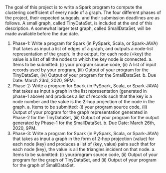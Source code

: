 The goal of this project is to write a Spark program to compute the clustering coefficient of every node of a graph. The four different phases of the project, their expected subgoals, and their submission deadlines are as follows. A small graph, called TinyDataSet, is included at the end of this description. A somewhat larger test graph, called SmallDataSet, will be made available before the due date.

1.	Phase-1: Write a program for Spark (in PySpark, Scala, or Spark-JAVA) that takes as input a list of edges of a graph, and outputs a node-list representation of the graph. In the output, for each node (=key) the value is a list of all the nodes to which the key node is connected.
a.	Items to be submitted: (i) your program source code, (ii) A list of input records used by your program, (iii) Output of your program for the TinyDataSet, (iv) Output of your program for the SmallDataSet.
b.	Due Date: March 23rd, 2020, 9PM.
2.	Phase-2: Write a program for Spark (in PySpark, Scala, or Spark-JAVA) that takes as input a graph in the list representation (generated in phase-1 above) and produces a list of records such that the key is a node number and the value is the 2-hop projection of the node in the graph.
a.	Items to be submitted: (i) your program source code, (ii) Output of your program for the graph representation generated in Phase-2 for the TinyDataSet, (iii) Output of your program for the output generated by Phase-1 for the SmallDataSet.
b.	Due Date: March 26th, 2020, 9PM.
3.	Phase-3: Write a program for Spark (in PySpark, Scala, or Spark-JAVA) that takes as input a graph in the form of 2-hop projection (value) for each node (key) and produces a list of (key, value) pairs such that for each node (key), the value is all the triangles incident on that node.
a.	Items to be submitted: (i) yourprogram source code, (ii) Output of your program for the graph of TinyDataSet, and (ii) Output of your program for the graph of SmallDataSet.


